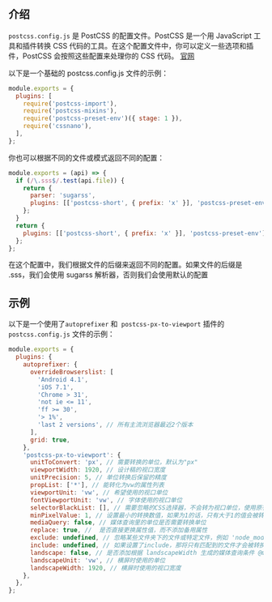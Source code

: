 ## 介绍

`postcss.config.js` 是 PostCSS 的配置文件。PostCSS 是一个用 JavaScript 工具和插件转换 CSS 代码的工具。在这个配置文件中，你可以定义一些选项和插件，PostCSS 会按照这些配置来处理你的 CSS 代码。 [官网](https://postcss.org/api/#processoptions)

以下是一个基础的 postcss.config.js 文件的示例：

```js
module.exports = {
  plugins: [
    require('postcss-import'),
    require('postcss-mixins'),
    require('postcss-preset-env')({ stage: 1 }),
    require('cssnano'),
  ],
};
```

你也可以根据不同的文件或模式返回不同的配置：

```js
module.exports = (api) => {
  if (/\.sss$/.test(api.file)) {
    return {
      parser: 'sugarss',
      plugins: [['postcss-short', { prefix: 'x' }], 'postcss-preset-env'],
    };
  }
  return {
    plugins: [['postcss-short', { prefix: 'x' }], 'postcss-preset-env'],
  };
};
```

在这个配置中，我们根据文件的后缀来返回不同的配置。如果文件的后缀是 .sss，我们会使用 sugarss 解析器，否则我们会使用默认的配置

## 示例

以下是一个使用了`autoprefixer` 和` postcss-px-to-viewport` 插件的 `postcss.config.js` 文件的示例：

```js
module.exports = {
  plugins: {
    autoprefixer: {
      overrideBrowserslist: [
        'Android 4.1',
        'iOS 7.1',
        'Chrome > 31',
        'not ie <= 11',
        'ff >= 30',
        '> 1%',
        'last 2 versions', // 所有主流浏览器最近2个版本
      ],
      grid: true,
    },
    'postcss-px-to-viewport': {
      unitToConvert: 'px', // 需要转换的单位，默认为"px"
      viewportWidth: 1920, // 设计稿的视口宽度
      unitPrecision: 5, // 单位转换后保留的精度
      propList: ['*'], // 能转化为vw的属性列表
      viewportUnit: 'vw', // 希望使用的视口单位
      fontViewportUnit: 'vw', // 字体使用的视口单位
      selectorBlackList: [], // 需要忽略的CSS选择器，不会转为视口单位，使用原有的px等单位。
      minPixelValue: 1, // 设置最小的转换数值，如果为1的话，只有大于1的值会被转换
      mediaQuery: false, // 媒体查询里的单位是否需要转换单位
      replace: true, //  是否直接更换属性值，而不添加备用属性
      exclude: undefined, // 忽略某些文件夹下的文件或特定文件，例如 'node_modules' 下的文件
      include: undefined, // 如果设置了include，那将只有匹配到的文件才会被转换
      landscape: false, // 是否添加根据 landscapeWidth 生成的媒体查询条件 @media (orientation: landscape)
      landscapeUnit: 'vw', // 横屏时使用的单位
      landscapeWidth: 1920, // 横屏时使用的视口宽度
    },
  },
};
```
